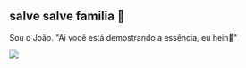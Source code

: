 ## salve salve familia 👋
Sou o João.
"Ai você está demostrando a essência, eu hein👃"

![](https://media1.tenor.com/m/79EEQlydGZEAAAAd/jorlanvieira-jorlan.gif)
